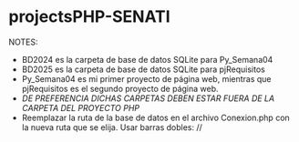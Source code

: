 # projectsPHP-SENATI

NOTES:
- BD2024 es la carpeta de base de datos SQLite para Py_Semana04
- BD2025 es la carpeta de base de datos SQLite para pjRequisitos
- Py_Semana04 es mi primer proyecto de página web, mientras que pjRequisitos es el segundo proyecto de página web.
- *DE PREFERENCIA DICHAS CARPETAS DEBEN ESTAR FUERA DE LA CARPETA DEL PROYECTO PHP*
- Reemplazar la ruta de la base de datos en el archivo Conexion.php con la nueva ruta que se elija. Usar barras dobles: //
